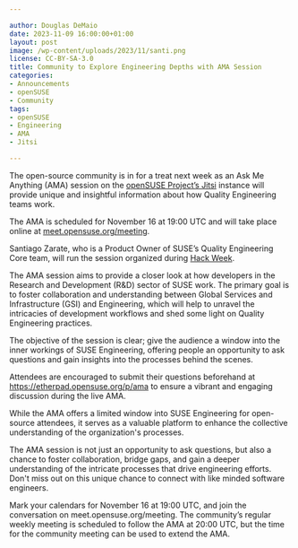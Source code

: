 ```yaml
---

author: Douglas DeMaio 
date: 2023-11-09 16:00:00+01:00
layout: post
image: /wp-content/uploads/2023/11/santi.png
license: CC-BY-SA-3.0
title: Community to Explore Engineering Depths with AMA Session
categories:
- Announcements
- openSUSE
- Community
tags:
- openSUSE
- Engineering
- AMA
- Jitsi

---
```


The open-source community is in for a treat next week as an Ask Me Anything (AMA) session on the [openSUSE Project’s Jitsi](https://meet.opensuse.org/) instance will provide unique and insightful information about how Quality Engineering teams work.

The AMA is scheduled for November 16 at 19:00 UTC and will take place online at [meet.opensuse.org/meeting](https://meet.opensuse.org/meeting). 

Santiago Zarate, who is a Product Owner of SUSE’s Quality Engineering Core team, will run the session organized during [Hack Week](https://hackweek.opensuse.org/23/projects/run-ama-outside-of-suse-engineering).

The AMA session aims to provide a closer look at how developers in the Research and Development (R&D) sector of SUSE work. The primary goal is to foster collaboration and understanding between Global Services and Infrastructure (GSI) and Engineering, which will help to unravel the intricacies of development workflows and shed some light on Quality Engineering practices.

The objective of the session is clear; give the audience a window into the inner workings of SUSE Engineering, offering people an opportunity to ask questions and gain insights into the processes behind the scenes. 

Attendees are encouraged to submit their questions beforehand at https://etherpad.opensuse.org/p/ama to ensure a vibrant and engaging discussion during the live AMA.

While the AMA offers a limited window into SUSE Engineering for open-source attendees, it serves as a valuable platform to enhance the collective understanding of the organization's processes.

The AMA session is not just an opportunity to ask questions, but also a chance to foster collaboration, bridge gaps, and gain a deeper understanding of the intricate processes that drive engineering efforts. Don't miss out on this unique chance to connect with like minded software engineers. 

Mark your calendars for November 16 at 19:00 UTC, and join the conversation on meet.opensuse.org/meeting. The community’s regular weekly meeting is scheduled to follow the AMA at 20:00 UTC, but the time for the community meeting can be used to extend the AMA. 

<meta name="openSUSE, Open Source, community" content="HTML,CSS,XML,JavaScript">
